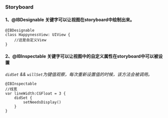 ### Storyboard

#### 1、@IBDesignable 关键字可以让视图在storyboard中绘制出来。

```objc
@IBDesignable  
class HappynessView: UIView {
    //这是自定义View
}
```

#### 2、@IBInspectable  关键字可以让视图中的自定义属性在storyboard中可以被设置

*`didSet` && `willSet`为键值观察，每次重新设置值的时候，该方法会被调用。*

```objc
@IBInspectable
//线宽
var lineWidth:CGFloat = 3 {
    didSet {
        setNeedsDisplay()
    }
}
```
